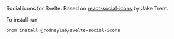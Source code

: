 Social icons for Svelte.  Based on <a aria-label="Open react-social-icons repo on Git Hub" href="https://github.com/jaketrent/react-social-icons">react-social-icons</a> by Jake Trent.

To install run

```
pnpm install @rodneylab/svelte-social-icons
```
